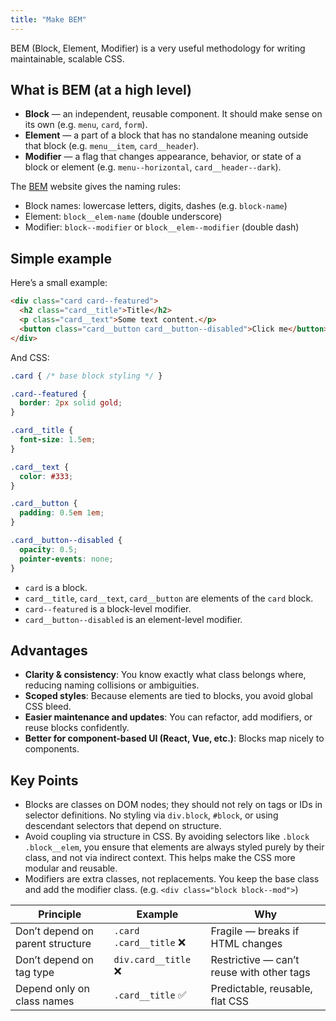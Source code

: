 ```yaml
---
title: "Make BEM"
---
```


BEM (Block, Element, Modifier) is a very useful methodology for writing maintainable, scalable CSS.

## What is BEM (at a high level)


* **Block** — an independent, reusable component. It should make sense on its own (e.g. `menu`, `card`, `form`).
* **Element** — a part of a block that has no standalone meaning outside that block (e.g. `menu__item`, `card__header`).
* **Modifier** — a flag that changes appearance, behavior, or state of a block or element (e.g. `menu--horizontal`, `card__header--dark`).

The [BEM](https://getbem.com/naming/) website gives the naming rules:

* Block names: lowercase letters, digits, dashes (e.g. `block-name`)
* Element: `block__elem-name` (double underscore)
* Modifier: `block--modifier` or `block__elem--modifier` (double dash) 



## Simple example

Here’s a small example:

```html
<div class="card card--featured">
  <h2 class="card__title">Title</h2>
  <p class="card__text">Some text content.</p>
  <button class="card__button card__button--disabled">Click me</button>
</div>
```

And CSS:

```css
.card { /* base block styling */ }

.card--featured {
  border: 2px solid gold;
}

.card__title {
  font-size: 1.5em;
}

.card__text {
  color: #333;
}

.card__button {
  padding: 0.5em 1em;
}

.card__button--disabled {
  opacity: 0.5;
  pointer-events: none;
}
```

* `card` is a block.
* `card__title`, `card__text`, `card__button` are elements of the `card` block.
* `card--featured` is a block-level modifier.
* `card__button--disabled` is an element-level modifier.


## Advantages

* **Clarity & consistency**: You know exactly what class belongs where, reducing naming collisions or ambiguities.
* **Scoped styles**: Because elements are tied to blocks, you avoid global CSS bleed.
* **Easier maintenance and updates**: You can refactor, add modifiers, or reuse blocks confidently.
* **Better for component-based UI (React, Vue, etc.)**: Blocks map nicely to components.


## Key Points
- Blocks are classes on DOM nodes; they should not rely on tags or IDs in selector definitions. No styling via `div.block`, `#block`, or using descendant selectors that depend on structure.
- Avoid coupling via structure in CSS. By avoiding selectors like `.block .block__elem`, you ensure that elements are always styled purely by their class, and not via indirect context. This helps make the CSS more modular and reusable.
- Modifiers are extra classes, not replacements. You keep the base class and add the modifier class. (e.g. `<div class="block block--mod">`)



| Principle                        | Example                | Why                                       |
| -------------------------------- | ---------------------- | ----------------------------------------- |
| Don’t depend on parent structure | `.card .card__title` ❌ | Fragile — breaks if HTML changes          |
| Don’t depend on tag type         | `div.card__title` ❌    | Restrictive — can’t reuse with other tags |
| Depend only on class names       | `.card__title` ✅       | Predictable, reusable, flat CSS           |

